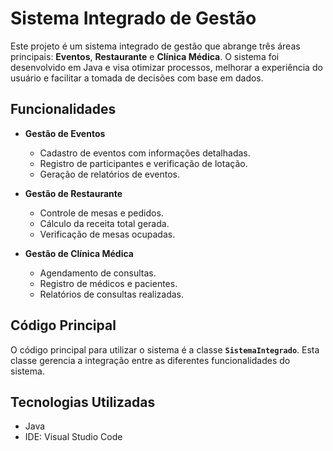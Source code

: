 # Sistema Integrado de Gestão

Este projeto é um sistema integrado de gestão que abrange três áreas principais: **Eventos**, **Restaurante** e **Clínica Médica**. O sistema foi desenvolvido em Java e visa otimizar processos, melhorar a experiência do usuário e facilitar a tomada de decisões com base em dados.

## Funcionalidades

- **Gestão de Eventos**
  - Cadastro de eventos com informações detalhadas.
  - Registro de participantes e verificação de lotação.
  - Geração de relatórios de eventos.

- **Gestão de Restaurante**
  - Controle de mesas e pedidos.
  - Cálculo da receita total gerada.
  - Verificação de mesas ocupadas.

- **Gestão de Clínica Médica**
  - Agendamento de consultas.
  - Registro de médicos e pacientes.
  - Relatórios de consultas realizadas.

## Código Principal

O código principal para utilizar o sistema é a classe **`SistemaIntegrado`**. Esta classe gerencia a integração entre as diferentes funcionalidades do sistema.

## Tecnologias Utilizadas

- Java
- IDE: Visual Studio Code

